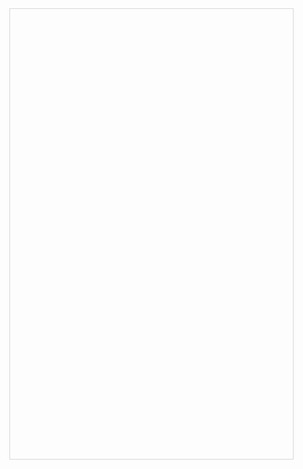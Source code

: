 <div class="panel-body">
    <div id="app" class="panel" style="border: 1px solid lightgray; min-height: 800px;"></div>
</div>

<script type="module">
    import 'https://editor.verovio.org/javascript/app/verovio-app.js';

    // Create the app - here with an empty option object
    const app = new Verovio.App(document.getElementById("app"), {});

    // Load a file (MEI or MusicXML)
    fetch("https://www.verovio.org/editor/brahms.mei")
        .then(function(response) {
            return response.text();
        })
        .then(function(text) {
            app.loadData(text);
        });
</script>
 
